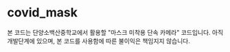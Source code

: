 # covid_mask
본 코드는 단양소백산중학교에서 활용할 "마스크 미착용 단속 카메라" 코드입니다.
아직 개발단계에 있으며, 본 코드를 사용함에 따른 불이익은 책임지지 않습니다.
